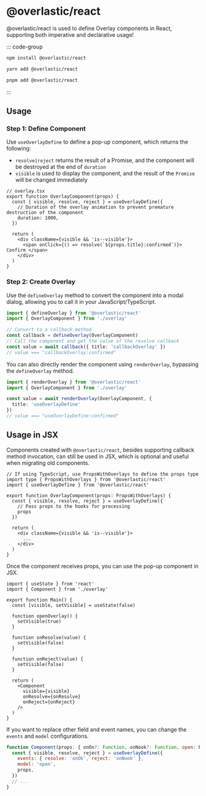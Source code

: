 # @overlastic/react

@overlastic/react is used to define Overlay components in React, supporting both imperative and declarative usage!

::: code-group

```bash [npm]
npm install @overlastic/react
```

```bash [yarn]
yarn add @overlastic/react
```

```bash [pnpm]
pnpm add @overlastic/react
```

:::

## Usage

### Step 1: Define Component

Use `useOverlayDefine` to define a pop-up component, which returns the following:

- `resolve|reject` returns the result of a Promise, and the component will be destroyed at the end of `duration`
- `visible` is used to display the component, and the result of the `Promise` will be changed immediately

```tsx
// overlay.tsx
export function OverlayComponent(props) {
  const { visible, resolve, reject } = useOverlayDefine({
    // Duration of the overlay animation to prevent premature destruction of the component
    duration: 1000,
  })

  return (
    <div className={visible && 'is--visible'}>
      <span onClick={() => resolve(`${props.title}:confirmed`)}> Confirm </span>
    </div>
  )
}
```

### Step 2: Create Overlay

Use the `defineOverlay` method to convert the component into a modal dialog, allowing you to call it in your JavaScript/TypeScript.

```ts
import { defineOverlay } from '@overlastic/react'
import { OverlayComponent } from './overlay'

// Convert to a callback method
const callback = defineOverlay(OverlayComponent)
// Call the component and get the value of the resolve callback
const value = await callback({ title: 'callbackOverlay' })
// value === "callbackOverlay:confirmed"
```

You can also directly render the component using `renderOverlay`, bypassing the `defineOverlay` method.

```ts
import { renderOverlay } from '@overlastic/react'
import { OverlayComponent } from './overlay'

const value = await renderOverlay(OverlayComponent, {
  title: 'useOverlayDefine'
})
// value === "useOverlayDefine:confirmed"
```

## Usage in JSX

Components created with `@overlastic/react`, besides supporting callback method invocation, can still be used in JSX, which is optional and useful when migrating old components.

```tsx
// If using TypeScript, use PropsWithOverlays to define the props type
import type { PropsWithOverlays } from '@overlastic/react'
import { useOverlayDefine } from '@overlastic/react'

export function OverlayComponent(props: PropsWithOverlays) {
  const { visible, resolve, reject } = useOverlayDefine({
    // Pass props to the hooks for processing
    props
  })

  return (
    <div className={visible && 'is--visible'}>
      ...
    </div>
  )
}
```

Once the component receives props, you can use the pop-up component in JSX.

```tsx
import { useState } from 'react'
import { Component } from './overlay'

export function Main() {
  const [visible, setVisible] = useState(false)

  function openOverlay() {
    setVisible(true)
  }

  function onResolve(value) {
    setVisible(false)
  }

  function onReject(value) {
    setVisible(false)
  }

  return (
    <Component
      visible={visible}
      onResolve={onResolve}
      onReject={onReject}
    />
  )
}
```

If you want to replace other field and event names, you can change the `events` and `model` configurations.

```jsx
function Component(props: { onOn?: Function, onNook?: Function, open: boolean }) {
  const { visible, resolve, reject } = useOverlayDefine({
    events: { resolve: 'onOk', reject: 'onNook' },
    model: 'open',
    props,
  })
  // ...
}
```
